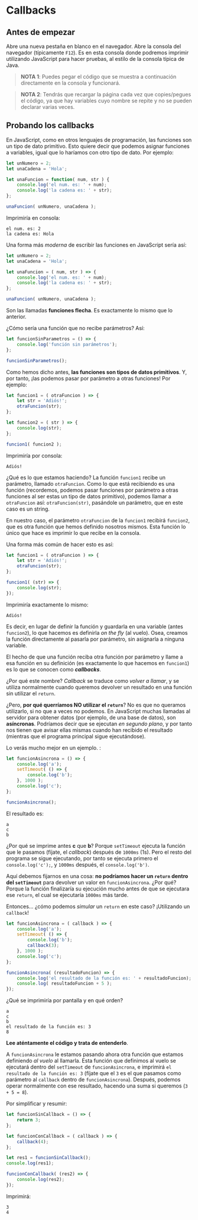 # Callbacks

## Antes de empezar

Abre una nueva pestaña en blanco en el navegador. Abre la consola del navegador (típicamente `F12`). Es en esta consola donde podremos imprimir utilizando JavaScript para hacer pruebas, al estilo de la consola típica de Java.

> **NOTA 1**: Puedes pegar el código que se muestra a continuación directamente en la consola y funcionará.

> **NOTA 2**: Tendrás que recargar la página cada vez que copies/pegues el código, ya que hay variables cuyo nombre se repite y no se pueden declarar varias veces.

## Probando los callbacks

En JavaScript, como en otros lenguajes de programación, las funciones son un tipo de dato primitivo. Esto quiere decir que podemos asignar funciones a variables, igual que lo haríamos con otro tipo de dato. Por ejemplo:

```typescript
let unNumero = 2;
let unaCadena = 'Hola';

let unaFuncion = function( num, str ) {
    console.log('el num. es: ' + num);
    console.log('la cadena es: ' + str);
};

unaFuncion( unNumero, unaCadena );
```

Imprimiría en consola:

```
el num. es: 2
la cadena es: Hola
```

Una forma más *moderna* de escribir las funciones en JavaScript sería así:

```typescript
let unNumero = 2;
let unaCadena = 'Hola';

let unaFuncion = ( num, str ) => {
    console.log('el num. es: ' + num);
    console.log('la cadena es: ' + str);
};

unaFuncion( unNumero, unaCadena );
```

Son las llamadas **funciones flecha**. Es exactamente lo mismo que lo anterior.

¿Cómo sería una función que no recibe parámetros? Así:

```typescript
let funcionSinParametros = () => {
    console.log('función sin parámetros');
};

funcionSinParametros();
```

Como hemos dicho antes, **las funciones son tipos de datos primitivos**. Y, por tanto, ¡las podemos pasar por parámetro a otras funciones! Por ejemplo:

```typescript
let funcion1 = ( otraFuncion ) => {
    let str = 'Adiós!';
    otraFuncion(str);
};

let funcion2 = ( str ) => {
    console.log(str);
};

funcion1( funcion2 );
```

Imprimiría por consola:

```
Adiós!
```

¿Qué es lo que estamos haciendo? La función `funcion1` recibe un parámetro, llamado `otraFuncion`. Como lo que está recibiendo es una función (recordemos, podemos pasar funciones por parámetro a otras funciones al ser estas un tipo de datos primitivo), podemos llamar a `otraFuncion` así: `otraFuncion(str)`, pasándole un parámetro, que en este caso es un string. 

En nuestro caso, el parámetro `otraFuncion` de la `funcion1` recibirá `funcion2`, que es otra función que hemos definido nosotros mismos. Esta función lo único que hace es imprimir lo que recibe en la consola.

Una forma más común de hacer esto es así:

```typescript
let funcion1 = ( otraFuncion ) => {
    let str = 'Adiós!';
    otraFuncion(str);
};

funcion1( (str) => {
    console.log(str);
});
```
Imprimiría exactamente lo mismo:

```
Adiós!
```

Es decir, en lugar de definir la función y guardarla en una variable (antes `funcion2`), lo que hacemos es definirla *on the fly* (al vuelo). Osea, creamos la función directamente al pasarla por parámetro, sin asignarla a ninguna variable.

El hecho de que una función reciba otra función por parámetro y llame a esa función en su definición (es exactamente lo que hacemos en `funcion1`) es lo que se conocen como ***callbacks***.

¿Por qué este nombre? *Callback* se traduce como *volver a llamar*, y se utiliza normalmente cuando queremos devolver un resultado en una función sin utilizar el `return`.

¿Pero, **por qué querríamos NO utilizar el `return`**? No es que no queramos utilizarlo, si no que a veces no podemos. En JavaScript muchas llamadas al servidor para obtener datos (por ejemplo, de una base de datos), son **asíncronas**. Podríamos decir que se ejecutan *en segundo plano*, y por tanto nos tienen que avisar ellas mismas cuando han recibido el resultado (mientras que el programa principal sigue ejecutándose).

Lo verás mucho mejor en un ejemplo. :

```typescript
let funcionAsincrona = () => {
    console.log('a');
    setTimeout( () => {
        console.log('b');
    }, 1000 );
    console.log('c');
};

funcionAsincrona();
```

El resultado es:

```
a
c
b
```

¿Por qué se imprime antes **c** que **b**? Porque `setTimeout` ejecuta la función que le pasamos (fíjate, el *callback*) después de `1000ms` (1s). Pero el resto del programa se sigue ejecutando, por tanto se ejecuta primero el `console.log('c');`, y `1000ms` después, el `console.log('b')`.

Aquí debemos fijarnos en una cosa: **no podríamos hacer un `return` dentro del `setTimeout`** para devolver un valor en `funcionAsincrona`. ¿Por qué? Porque la función finalizaría su ejecución mucho antes de que se ejecutara ese `return`, el cual se ejecutaría `1000ms` más tarde.

Entonces... ¿cómo podemos *simular* un `return` en este caso? ¡Utilizando un `callback`!

```typescript
let funcionAsincrona = ( callback ) => {
    console.log('a');
    setTimeout( () => {
        console.log('b');
        callback(3);
    }, 1000 );
    console.log('c');
};

funcionAsincrona( (resultadoFuncion) => {
    console.log('el resultado de la función es: ' + resultadoFuncion);
    console.log( resultadoFuncion + 5 );
});
```

¿Qué se imprimiría por pantalla y en qué orden?
```
a
c
b
el resultado de la función es: 3
8
```

**Lee aténtamente el código y trata de entenderlo**.

A `funcionAsincrona` le estamos pasando ahora otra función que estamos definiendo *al vuelo* al llamarla. Esta función que definimos al vuelo se ejecutará dentro del `setTimeout` de `funcionAsincrona`, e imprimirá `el resultado de la función es: 3` (fíjate que el `3` es el que pasamos como parámetro al `callback` dentro de `funcionAsincrona`). Después, podemos operar normalmente con ese resultado, hacendo una suma si queremos (`3 + 5 = 8`).

Por simplificar y resumir:

```typescript
let funcionSinCallback = () => {
    return 3;
};

let funcionConCallback = ( callback ) => {
    callback(4);
};

let res1 = funcionSinCallback();
console.log(res1);

funcionConCallback( (res2) => {
    console.log(res2);
});
```

Imprimirá:
```
3
4
```